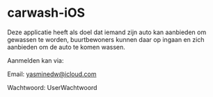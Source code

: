# carwash-iOS
Deze applicatie heeft als doel dat iemand zijn auto kan aanbieden om gewassen te worden, buurtbewoners kunnen daar op ingaan en zich aanbieden om de auto te komen wassen. 

Aanmelden kan via: 

Email: yasminedw@icloud.com

Wachtwoord: UserWachtwoord
